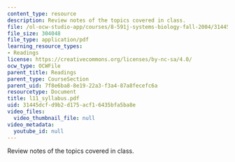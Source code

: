 ```yaml
---
content_type: resource
description: Review notes of the topics covered in class.
file: /ol-ocw-studio-app/courses/8-591j-systems-biology-fall-2004/31445dcfd9b2d175acf16435bfa5ba8e_l11_syllabus.pdf
file_size: 304048
file_type: application/pdf
learning_resource_types:
- Readings
license: https://creativecommons.org/licenses/by-nc-sa/4.0/
ocw_type: OCWFile
parent_title: Readings
parent_type: CourseSection
parent_uid: 7f8e6ba8-8e19-22a3-f3a4-87a8fecefc6a
resourcetype: Document
title: l11_syllabus.pdf
uid: 31445dcf-d9b2-d175-acf1-6435bfa5ba8e
video_files:
  video_thumbnail_file: null
video_metadata:
  youtube_id: null
---
```

Review notes of the topics covered in class.